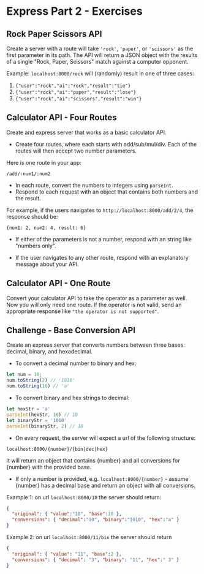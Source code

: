 # Express Part 2 - Exercises

## Rock Paper Scissors API

Create a server with a route will take  `'rock'`, `'paper'`, or `'scissors'` as the first parameter in its path. The API will return a JSON object with the results of a single "Rock, Paper, Scissors" match against a computer opponent.

Example: `localhost:8000/rock` will (randomly) result in one of three cases:

1. `{"user":"rock","ai":"rock","result":"tie"}`
2. `{"user":"rock","ai":"paper","result":"lose"}`
3. `{"user":"rock","ai":"scissors","result":"win"}`

## Calculator API - Four Routes

Create and express server that works as a basic calculator API.

* Create four routes, where each starts with add/sub/mul/div. Each of the routes will then accept two number parameters.

Here is one route in your app:

`/add/:num1/:num2`

* In each route, convert the numbers to integers using `parseInt`.
* Respond to each request with an object that contains both numbers and the result.

For example, if the users navigates to `http://localhost:8000/add/2/4`, the response should be:

`{num1: 2, num2: 4, result: 6}`

* If either of the parameters is not a number, respond with an string like "numbers only".

* If the user navigates to any other route, respond with an explanatory message about your API.

## Calculator API - One Route

Convert your calculator API to take the operator as a parameter as well. Now you will only need one route. If the operator is not valid, send an appropriate response like `"the operator is not supported"`.

## Challenge - Base Conversion API

Create an express server that converts numbers between three bases: decimal, binary, and hexadecimal.

* To convert a decimal number to binary and hex:

```js
let num = 10;
num.toString(2) // '1010'
num.toString(16) // 'a'
```

* To convert binary and hex strings to decimal:

```js
let hexStr = 'a'
parseInt(hexStr, 16) // 10
let binaryStr = '1010'
parseInt(binaryStr, 2) // 10
```

* On every request, the server will expect a url of the following structure:

`localhost:8000/{number}/{bin|dec|hex}`

It will return an object that contains {number} and all conversions for {number} with the provided base.

* If only a number is provided, e.g. `localhost:8000/{number}` - assume {number} has a decimal base and return an object with all conversions.

Example 1: on url `localhost:8000/10` the server should return:

```json
{
  "original": { "value":"10", "base":10 },
  "conversions": { "decimal":"10", "binary":"1010", "hex":"a" }
}
```

Example 2: on url `localhost:8000/11/bin` the server should return

```json
{
  "original": { "value": "11", "base":2 },
  "conversions": { "decimal": "3", "binary": "11", "hex":" 3" }
}
```

